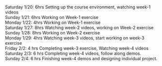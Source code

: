 Saturday 1/20: 6hrs Setting up the course environment, watching week-1 videos\
Sunday 1/21: 6hrs Working on Week-1 exercise \
Monday 1/22: 4hrs Working on Week-1 exercise\
Saturday 1/27: 8hrs Watching week-2 videos, working on Week-2 exercise\
Sunday 1/28: 8hrs Working on Week-2 exercise\
Monday 1/29: 4hrs Watching week-3 videos, start working on week-3 exercise\
Friday 2/2: 4 hrs Completing week-3 exercise, Watching week-4 videos\
Saturday 2/3: 6 hrs Completing week-4 videos, follow along demos.\
Sunday 2/4: 6 hrs Finishing week-4 demos and designing individual project.


